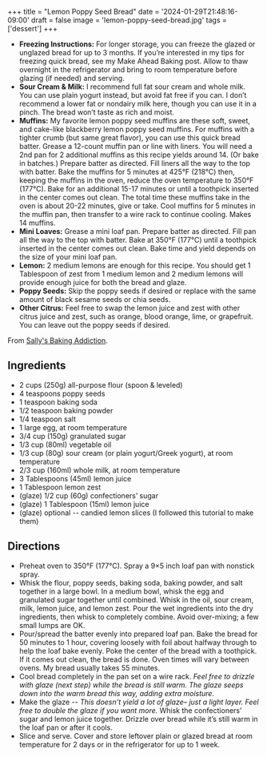 +++
title = "Lemon Poppy Seed Bread"
date = '2024-01-29T21:48:16-09:00'
draft = false
image = 'lemon-poppy-seed-bread.jpg'
tags = ['dessert']
+++

- **Freezing Instructions:** For longer storage, you can freeze the glazed or unglazed bread for up to 3 months. If you’re interested in my tips for freezing quick bread, see my Make Ahead Baking post. Allow to thaw overnight in the refrigerator and bring to room temperature before glazing (if needed) and serving.
- **Sour Cream & Milk:** I recommend full fat sour cream and whole milk. You can use plain yogurt instead, but avoid fat free if you can. I don’t recommend a lower fat or nondairy milk here, though you can use it in a pinch. The bread won’t taste as rich and moist.
- **Muffins:** My favorite lemon poppy seed muffins are these soft, sweet, and cake-like blackberry lemon poppy seed muffins. For muffins with a tighter crumb (but same great flavor), you can use this quick bread batter. Grease a 12-count muffin pan or line with liners. You will need a 2nd pan for 2 additional muffins as this recipe yields around 14. (Or bake in batches.) Prepare batter as directed. Fill liners all the way to the top with batter. Bake the muffins for 5 minutes at 425°F (218°C) then, keeping the muffins in the oven, reduce the oven temperature to 350°F (177°C). Bake for an additional 15-17 minutes or until a toothpick inserted in the center comes out clean. The total time these muffins take in the oven is about 20-22 minutes, give or take. Cool muffins for 5 minutes in the muffin pan, then transfer to a wire rack to continue cooling. Makes 14 muffins.
- **Mini Loaves:** Grease a mini loaf pan. Prepare batter as directed. Fill pan all the way to the top with batter. Bake at 350°F (177°C) until a toothpick inserted in the center comes out clean. Bake time and yield depends on the size of your mini loaf pan.
- **Lemon:** 2 medium lemons are enough for this recipe. You should get 1 Tablespoon of zest from 1 medium lemon and 2 medium lemons will provide enough juice for both the bread and glaze.
- **Poppy Seeds:** Skip the poppy seeds if desired or replace with the same amount of black sesame seeds or chia seeds.
- **Other Citrus:** Feel free to swap the lemon juice and zest with other citrus juice and zest, such as orange, blood orange, lime, or grapefruit. You can leave out the poppy seeds if desired.

From [Sally's Baking Addiction](https://sallysbakingaddiction.com/lemon-poppy-seed-bread/).

## Ingredients
* 2 cups (250g) all-purpose flour (spoon & leveled)
* 4 teaspoons poppy seeds
* 1 teaspoon baking soda
* 1/2 teaspoon baking powder
* 1/4 teaspoon salt
* 1 large egg, at room temperature
* 3/4 cup (150g) granulated sugar
* 1/3 cup (80ml) vegetable oil
* 1/3 cup (80g) sour cream (or plain yogurt/Greek yogurt), at room temperature
* 2/3 cup (160ml) whole milk, at room temperature
* 3 Tablespoons (45ml) lemon juice
* 1 Tablespoon lemon zest
* (glaze) 1/2 cup (60g) confectioners’ sugar
* (glaze) 1 Tablespoon (15ml) lemon juice
* (glaze) optional -- candied lemon slices (I followed this tutorial to make them)

## Directions
* Preheat oven to 350°F (177°C). Spray a 9×5 inch loaf pan with nonstick spray.
* Whisk the flour, poppy seeds, baking soda, baking powder, and salt together in a large bowl. In a medium bowl, whisk the egg and granulated sugar together until combined. Whisk in the oil, sour cream, milk, lemon juice, and lemon zest. Pour the wet ingredients into the dry ingredients, then whisk to completely combine. Avoid over-mixing; a few small lumps are OK.
* Pour/spread the batter evenly into prepared loaf pan. Bake the bread for 50 minutes to 1 hour, covering loosely with foil about halfway through to help the loaf bake evenly. Poke the center of the bread with a toothpick. If it comes out clean, the bread is done. Oven times will vary between ovens. My bread usually takes 55 minutes.
* Cool bread completely in the pan set on a wire rack. *Feel free to drizzle with glaze (next step) while the bread is still warm. The glaze seeps down into the warm bread this way, adding extra moisture.*
* Make the glaze -- *This doesn’t yield a lot of glaze– just a light layer. Feel free to double the glaze if you want more.* Whisk the confectioners’ sugar and lemon juice together. Drizzle over bread while it’s still warm in the loaf pan or after it cools.
* Slice and serve. Cover and store leftover plain or glazed bread at room temperature for 2 days or in the refrigerator for up to 1 week.
